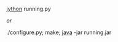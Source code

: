 [jython](http://www.jython.org) running.py

*or*

./configure.py;
make;
[java](https://www.java.com) -jar running.jar
